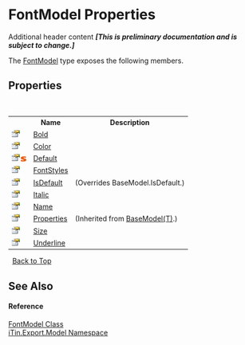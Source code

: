 # FontModel Properties
Additional header content _**\[This is preliminary documentation and is subject to change.\]**_

The <a href="f76e04fd-28ef-14a3-ac73-a21720926960">FontModel</a> type exposes the following members.


## Properties
&nbsp;<table><tr><th></th><th>Name</th><th>Description</th></tr><tr><td>![Public property](media/pubproperty.gif "Public property")</td><td><a href="d5136148-0294-108a-c023-6be07368d54f">Bold</a></td><td /></tr><tr><td>![Public property](media/pubproperty.gif "Public property")</td><td><a href="f5727f03-b743-fcbf-4240-943b8400e581">Color</a></td><td /></tr><tr><td>![Public property](media/pubproperty.gif "Public property")![Static member](media/static.gif "Static member")</td><td><a href="52b3c94d-fae7-3904-47d8-883185ccbceb">Default</a></td><td /></tr><tr><td>![Public property](media/pubproperty.gif "Public property")</td><td><a href="e9d37984-fee9-e38f-e0f0-200f00c6cb98">FontStyles</a></td><td /></tr><tr><td>![Public property](media/pubproperty.gif "Public property")</td><td><a href="284e9459-8e7a-f12f-15ff-c45790320693">IsDefault</a></td><td> (Overrides BaseModel.IsDefault.)</td></tr><tr><td>![Public property](media/pubproperty.gif "Public property")</td><td><a href="93291e71-caf3-e7a3-e933-5aa71c42043e">Italic</a></td><td /></tr><tr><td>![Public property](media/pubproperty.gif "Public property")</td><td><a href="95818615-6762-fb49-dabd-18244d06fbae">Name</a></td><td /></tr><tr><td>![Public property](media/pubproperty.gif "Public property")</td><td><a href="7e88785e-5670-4515-defa-d3f60ae16111">Properties</a></td><td> (Inherited from <a href="6632f561-4175-f1f2-939c-ac8b10159529">BaseModel(T)</a>.)</td></tr><tr><td>![Public property](media/pubproperty.gif "Public property")</td><td><a href="ccb5bbce-3293-3d04-7945-eb60ff63bdcf">Size</a></td><td /></tr><tr><td>![Public property](media/pubproperty.gif "Public property")</td><td><a href="0e1c704f-b4a4-f612-9f78-57c6fded7bd7">Underline</a></td><td /></tr></table>&nbsp;
<a href="#fontmodel-properties">Back to Top</a>

## See Also


#### Reference
<a href="f76e04fd-28ef-14a3-ac73-a21720926960">FontModel Class</a><br /><a href="ef57ffcc-e95e-b212-5a46-9aa6f5a3511f">iTin.Export.Model Namespace</a><br />